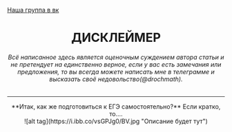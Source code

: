 [Наша группа в вк](https://vk.com/clubmaslov)
<h1 align='center'> ДИСКЛЕЙМЕР </h1>

<h6 align='center'>Всё написанное здесь является оценочным суждением автора статьи и не претендует на единственно верное, если у вас есть замечания или предложения, то вы всегда можете написать мне в телеграмме и высказать своё недовольство(@drochmath).</h6>

---
    
<div align='center'>
    **Итак, как же подготовиться к ЕГЭ самостоятельно?**
  Если кратко, то....
  <div margin-top=30px> ![alt tag](https://i.ibb.co/vsGPJg0/BV.jpg "Описание будет тут")​</div>
</div>
